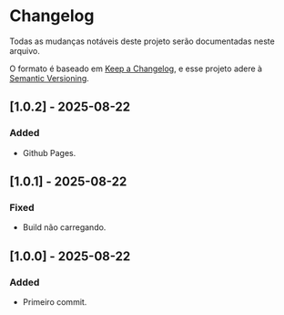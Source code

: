 # Changelog
Todas as mudanças notáveis deste projeto serão documentadas neste arquivo.

O formato é baseado em [Keep a Changelog](https://keepachangelog.com/en/1.0.0/),
e esse projeto adere à [Semantic Versioning](https://semver.org/spec/v2.0.0.html).

## [1.0.2] - 2025-08-22
### Added
- Github Pages.

## [1.0.1] - 2025-08-22
### Fixed
- Build não carregando.

## [1.0.0] - 2025-08-22
### Added
- Primeiro commit.